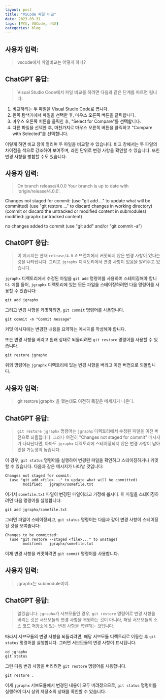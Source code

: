 ```yaml
---
layout: post
title: "VSCode 파일 비교"
date: 2023-03-31
tags: [파일, VSCode, 비교]
categories: blog
---
```


## 사용자 입력:
> vscode에서 파일비교는 어떻게 하나?

## ChatGPT 응답:
> Visual Studio Code에서 파일 비교를 하려면 다음과 같은 단계를 따르면 됩니다:

1. 비교하려는 두 파일을 Visual Studio Code로 엽니다.
2. 왼쪽 탐색기에서 파일을 선택한 후, 마우스 오른쪽 버튼을 클릭합니다.
3. 마우스 오른쪽 버튼을 클릭한 후, "Select for Compare"를 선택합니다.
4. 다른 파일을 선택한 후, 마찬가지로 마우스 오른쪽 버튼을 클릭하고 "Compare with Selected"를 선택합니다.

이렇게 하면 비교 창이 열리며 두 파일을 비교할 수 있습니다. 비교 창에서는 두 파일의 차이점을 색으로 강조하여 보여주며, 라인 단위로 변경 사항을 확인할 수 있습니다. 또한 변경 사항을 병합할 수도 있습니다.

## 사용자 입력:
> On branch release/4.0.0
Your branch is up to date with 'origin/release/4.0.0'.

Changes not staged for commit:
  (use "git add <file>..." to update what will be committed)
  (use "git restore <file>..." to discard changes in working directory)
  (commit or discard the untracked or modified content in submodules)
        modified:   jgraphx (untracked content)

no changes added to commit (use "git add" and/or "git commit -a")

## ChatGPT 응답:
> 이 메시지는 현재 `release/4.0.0` 브랜치에서 커밋되지 않은 변경 사항이 있다는 것을 나타냅니다. 그리고 `jgraphx` 디렉토리에서 변경 사항이 있음을 알려주고 있습니다. 

`jgraphx` 디렉토리에서 수정된 파일을 `git add` 명령어를 사용하여 스테이징해야 합니다. 예를 들어, `jgraphx` 디렉토리에 있는 모든 파일을 스테이징하려면 다음 명령어를 사용할 수 있습니다: 

```
git add jgraphx
```

그리고 변경 사항을 커밋하려면, `git commit` 명령어를 사용합니다. 

```
git commit -m "Commit message"
```

커밋 메시지에는 변경한 내용을 요약하는 메시지를 작성해야 합니다. 

또는 변경 사항을 버리고 원래 상태로 되돌리려면 `git restore` 명령어를 사용할 수 있습니다. 

```
git restore jgraphx
```

위의 명령어는 `jgraphx` 디렉토리에 있는 변경 사항을 버리고 이전 버전으로 되돌립니다.

## 사용자 입력:
> git restore jgraphx 을 했는데도  여전히 똑같은 메세지가 나온다.

## ChatGPT 응답:
> `git restore jgraphx` 명령어는 `jgraphx` 디렉토리에서 수정된 파일을 이전 버전으로 되돌립니다. 그러나 여전히 "Changes not staged for commit" 메시지가 나타난다면, 아마도 `jgraphx` 디렉토리에 스테이징되지 않은 변경 사항이 남아있을 가능성이 높습니다.

이 경우, `git status` 명령어를 실행하여 변경된 파일을 확인하고 스테이징하거나 커밋할 수 있습니다. 다음과 같은 메시지가 나타날 것입니다:

```
Changes not staged for commit:
  (use "git add <file>..." to update what will be committed)
        modified:   jgraphx/somefile.txt
```

여기서 `somefile.txt` 파일이 변경된 파일이라고 가정해 봅시다. 이 파일을 스테이징하려면 다음 명령어를 실행합니다:

```
git add jgraphx/somefile.txt
```

그러면 파일이 스테이징되고, `git status` 명령어는 다음과 같이 변경 사항이 스테이징된 것을 보여줍니다:

```
Changes to be committed:
  (use "git restore --staged <file>..." to unstage)
        modified:   jgraphx/somefile.txt
```

이제 변경 사항을 커밋하려면 `git commit` 명령어를 사용합니다.

## 사용자 입력:
> jgraphx는 submodule이야.

## ChatGPT 응답:
> 알겠습니다. `jgraphx`가 서브모듈인 경우, `git restore` 명령어로 변경 사항을 버리는 것은 서브모듈의 변경 사항을 복원하는 것이 아니라, 해당 서브모듈의 소스 코드 저장소에 있는 변경 사항을 복원하는 것입니다. 

따라서 서브모듈의 변경 사항을 되돌리려면, 해당 서브모듈 디렉토리로 이동한 후 `git status` 명령어를 실행합니다. 그러면 서브모듈의 변경 사항이 표시됩니다. 

```
cd jgraphx
git status
```

그런 다음 변경 사항을 버리려면 `git restore` 명령어를 사용합니다.

```
git restore .
```

이제 `jgraphx` 서브모듈에서 변경된 내용이 모두 버려졌으므로, `git status` 명령어를 실행하여 다시 상위 저장소의 상태를 확인할 수 있습니다.

